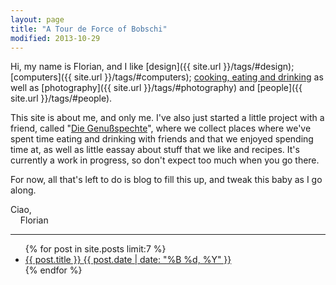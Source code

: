```yaml
---
layout: page
title: "A Tour de Force of Bobschi"
modified: 2013-10-29
---
```


Hi, my name is Florian, and I like [design]({{ site.url }}/tags/#design); [computers]({{ site.url }}/tags/#computers); [cooking, eating and drinking](https://genussspechte.in/) as well as [photography]({{ site.url }}/tags/#photography) and [people]({{ site.url }}/tags/#people).

This site is about me, and only me. I've also just started a little project with a friend, called "[Die Genußspechte](https://genußspechte.in/)", where we collect places where we've spent time eating and drinking with friends and that we enjoyed spending time at, as well as little eassay about stuff that we like and recipes. It's currently a work in progress, so don't expect too much when you go there.

For now, all that's left to do is blog to fill this up, and tweak this baby as I go along.

Ciao,  
&nbsp;&nbsp;&nbsp;&nbsp;Florian

---

<ul class="post-list">
{% for post in site.posts limit:7 %} 
  <li><article><a href="{{ site.url }}{{ post.url }}">{{ post.title }} <span class="entry-date"><time datetime="{{ post.date | date_to_xmlschema }}">{{ post.date | date: "%B %d, %Y" }}</time></span></a></article></li>
{% endfor %}
</ul>
